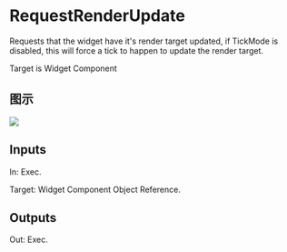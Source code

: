 # RequestRenderUpdate

Requests that the widget have it's render target updated, if TickMode is disabled, this will force a tick to happen to update the render target.

Target is Widget Component

## 图示

![]($-20221218-21222217.png)

## Inputs

In: Exec.

Target: Widget Component Object Reference.  

## Outputs

Out: Exec.

